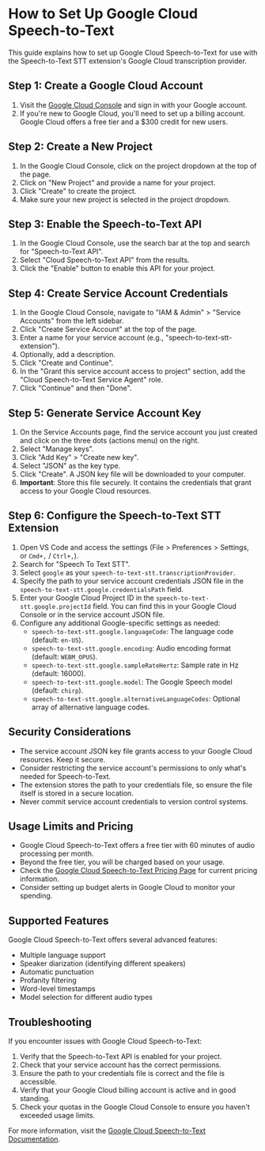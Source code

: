# How to Set Up Google Cloud Speech-to-Text

This guide explains how to set up Google Cloud Speech-to-Text for use with the Speech-to-Text STT extension's Google Cloud transcription provider.

## Step 1: Create a Google Cloud Account

1. Visit the [Google Cloud Console](https://console.cloud.google.com/) and sign in with your Google account.
2. If you're new to Google Cloud, you'll need to set up a billing account. Google Cloud offers a free tier and a $300 credit for new users.

## Step 2: Create a New Project

1. In the Google Cloud Console, click on the project dropdown at the top of the page.
2. Click on "New Project" and provide a name for your project.
3. Click "Create" to create the project.
4. Make sure your new project is selected in the project dropdown.

## Step 3: Enable the Speech-to-Text API

1. In the Google Cloud Console, use the search bar at the top and search for "Speech-to-Text API".
2. Select "Cloud Speech-to-Text API" from the results.
3. Click the "Enable" button to enable this API for your project.

## Step 4: Create Service Account Credentials

1. In the Google Cloud Console, navigate to "IAM & Admin" > "Service Accounts" from the left sidebar.
2. Click "Create Service Account" at the top of the page.
3. Enter a name for your service account (e.g., "speech-to-text-stt-extension").
4. Optionally, add a description.
5. Click "Create and Continue".
6. In the "Grant this service account access to project" section, add the "Cloud Speech-to-Text Service Agent" role.
7. Click "Continue" and then "Done".

## Step 5: Generate Service Account Key

1. On the Service Accounts page, find the service account you just created and click on the three dots (actions menu) on the right.
2. Select "Manage keys".
3. Click "Add Key" > "Create new key".
4. Select "JSON" as the key type.
5. Click "Create". A JSON key file will be downloaded to your computer.
6. **Important**: Store this file securely. It contains the credentials that grant access to your Google Cloud resources.

## Step 6: Configure the Speech-to-Text STT Extension

1. Open VS Code and access the settings (File > Preferences > Settings, or `Cmd+,` / `Ctrl+,`).
2. Search for "Speech To Text STT".
3. Select `google` as your `speech-to-text-stt.transcriptionProvider`.
4. Specify the path to your service account credentials JSON file in the `speech-to-text-stt.google.credentialsPath` field.
5. Enter your Google Cloud Project ID in the `speech-to-text-stt.google.projectId` field. You can find this in your Google Cloud Console or in the service account JSON file.
6. Configure any additional Google-specific settings as needed:
   - `speech-to-text-stt.google.languageCode`: The language code (default: `en-US`).
   - `speech-to-text-stt.google.encoding`: Audio encoding format (default: `WEBM_OPUS`).
   - `speech-to-text-stt.google.sampleRateHertz`: Sample rate in Hz (default: 16000).
   - `speech-to-text-stt.google.model`: The Google Speech model (default: `chirp`).
   - `speech-to-text-stt.google.alternativeLanguageCodes`: Optional array of alternative language codes.

## Security Considerations

- The service account JSON key file grants access to your Google Cloud resources. Keep it secure.
- Consider restricting the service account's permissions to only what's needed for Speech-to-Text.
- The extension stores the path to your credentials file, so ensure the file itself is stored in a secure location.
- Never commit service account credentials to version control systems.

## Usage Limits and Pricing

- Google Cloud Speech-to-Text offers a free tier with 60 minutes of audio processing per month.
- Beyond the free tier, you will be charged based on your usage.
- Check the [Google Cloud Speech-to-Text Pricing Page](https://cloud.google.com/speech-to-text/pricing) for current pricing information.
- Consider setting up budget alerts in Google Cloud to monitor your spending.

## Supported Features

Google Cloud Speech-to-Text offers several advanced features:

- Multiple language support
- Speaker diarization (identifying different speakers)
- Automatic punctuation
- Profanity filtering
- Word-level timestamps
- Model selection for different audio types

## Troubleshooting

If you encounter issues with Google Cloud Speech-to-Text:

1. Verify that the Speech-to-Text API is enabled for your project.
2. Check that your service account has the correct permissions.
3. Ensure the path to your credentials file is correct and the file is accessible.
4. Verify that your Google Cloud billing account is active and in good standing.
5. Check your quotas in the Google Cloud Console to ensure you haven't exceeded usage limits.

For more information, visit the [Google Cloud Speech-to-Text Documentation](https://cloud.google.com/speech-to-text/docs). 